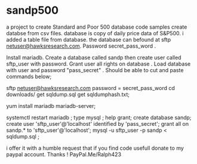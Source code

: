 # sandp500
a project to create Standard and Poor 500 database 
code samples create databse from csv files. database is copy of daily price data of S&P500. 
i added a table file from database. the database can befound at sftp netuser@hawksresearch.com. Password secret_pass_word .





Install mariadb.
Create a database called sandp then create user called sftp_user with password. Grant user all rights on database . Load database with user and password "pass_secret" . Should be able to cut and paste commands below;

sftp netuser@hawksresearch.com
 password = secret_pass_word
cd downloads/
get sqldump.sql 
get sqldumphash.txt;

yum install mariadb mariadb-server;

systemctl restart  mariadb ;
type mysql ;
help grant;
create database sandp;
create user 'sftp_user'@'localhost' identified by 'pass_secret';
grant all on sandp.* to 'sftp_user'@'localhost';
mysql -u sftp_user -p sandp < sqldump.sql ;







i offer it with a humble request that if you find code usefull donate to my paypal account. Thanks !     PayPal.Me/Ralph423
 
